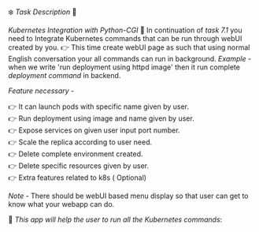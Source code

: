 ❄️ _Task Description_ 📄 

*Kubernetes Integration with Python-CGI*
📌 In continuation of *task 7.1* you need to Integrate Kubernetes commands that can be run through webUI created by you. 
👉 This time create webUI page as such that using normal English conversation your all commands can run in background. 
*Example* - when we write 'run deployment using httpd image' then it run complete *deployment command* in backend. 

*Feature necessary* -<br/>

👉 It can launch pods with specific name given by user.<br/>
👉 Run deployment using image and name given by user.<br/>
👉 Expose services on given user input port number.<br/>
👉 Scale the replica according to user need.<br/>
👉 Delete complete environment created.<br/>
👉 Delete specific resources given by user.<br/>
👉 Extra features related to k8s ( Optional)<br/>

*Note* - There should be webUI based menu display so that user can get to know what your webapp can do.<br/>

📌 *This app will help the user to run all the Kubernetes commands*:
